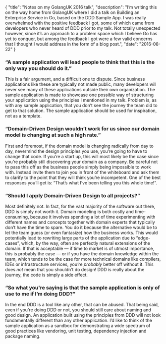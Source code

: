 {
	"title": "Notes on my GolangUK 2016 talk",
	"description": "I’m writing this on the way home from GolangUK where I did a talk on Building an Enterprise Service in Go, based on the DDD Sample App. I was really overwhelmed with the positive feedback I got, some of which came from developers who never heard of DDD prior to my talk. Not totally unexpected however, since it’s an approach to a problem space which I believe Go has yet to conquer, but among the feedback I got were a few valid concerns that I thought I would address in the form of a blog post.",
	"date": "2016-08-22"
}

### “A sample application will lead people to think that this is the only way you should do it.”

This is a fair argument, and a difficult one to dispute. Since business applications like these are typically not made public, many developers will never see many of these applications outside their own organization. The sample application is made to showcase one possible way of structuring your application using the principles I mentioned in my talk. Problem is, as with any sample application, that you don’t see the journey the team did to get to that solution. The sample application should be used for inspiration, not as a template. 

### “Domain-Driven Design wouldn’t work for us since our domain model is changing at such a high rate.”

First and foremost, if the domain model is changing radically from day to day, nevermind the design principles you use, you’re going to have to change that code. If you’re a start up, this will most likely be the case since you’re probably still discovering your domain as a company. Be careful not to pass this off as the business people simply being impossible to work with. Instead invite them to join you in front of the whiteboard and ask them to clarify to the point that they will think you’re incompetent. One of the best responses you’ll get is: “That’s what I’ve been telling you this whole time!”.

### “Should I apply Domain-Driven Design to all projects?”

Most definitely not. In fact, for the vast majority of the software out there, DDD is simply not worth it. Domain modeling is both costly and time-consuming, because it involves spending a lot of time experimenting with different names and concepts together with domain experts that typically don’t have the time to spare. You do it because the alternative would be to let the team guess (or even fantasize) how the business works. This would potentially lead to rewriting large parts of the application due to “edge-cases”, which, by the way, often are perfectly natural extensions of the domain. If that is acceptable — if time to market is of utmost importance, this is probably the case — or if you have the domain knowledge within the team, which tends to be the case for more technical domains like compilers, IDEs or infrastructure services, you’re _probably_ better off without it. This does _not_ mean that you shouldn’t do design! DDD is really about the journey, the code is simply a side effect. 

### “So what you're saying is that the sample application is only of use to me if I’m doing DDD?”

In the end DDD is a tool like any other, that can be abused. That being said, even if you're doing DDD or not, you should still care about naming and good design. An application built using the principles from DDD will not look fundamentally different than any other application. I’d like to think of the sample application as a sandbox for demonstrating a wide spectrum of good practices like vendoring, unit testing, dependency injection and package naming.
